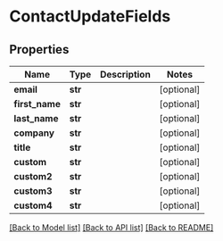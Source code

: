 # ContactUpdateFields

## Properties
Name | Type | Description | Notes
------------ | ------------- | ------------- | -------------
**email** | **str** |  | [optional] 
**first_name** | **str** |  | [optional] 
**last_name** | **str** |  | [optional] 
**company** | **str** |  | [optional] 
**title** | **str** |  | [optional] 
**custom** | **str** |  | [optional] 
**custom2** | **str** |  | [optional] 
**custom3** | **str** |  | [optional] 
**custom4** | **str** |  | [optional] 

[[Back to Model list]](../README.md#documentation-for-models) [[Back to API list]](../README.md#documentation-for-api-endpoints) [[Back to README]](../README.md)


